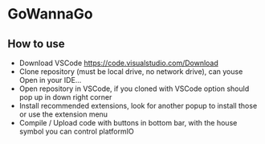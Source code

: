 # GoWannaGo



## How to use

- Download VSCode https://code.visualstudio.com/Download
- Clone repository (must be local drive, no network drive), can youse Open in your IDE...
- Open repository in VSCode, if you cloned with VSCode option should pop up in down right corner
- Install recommended extensions, look for another popup to install those or use the extension menu
- Compile / Upload code with buttons in bottom bar, with the house symbol you can control platformIO
